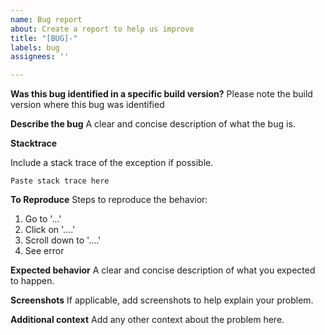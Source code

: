 ```yaml
---
name: Bug report
about: Create a report to help us improve
title: "[BUG]-"
labels: bug
assignees: ''

---
```


**Was this bug identified in a specific build version?**
Please note the build version where this bug was identified

**Describe the bug**
A clear and concise description of what the bug is.  

**Stacktrace**

Include a stack trace of the exception if possible.
```
Paste stack trace here
```

**To Reproduce**
Steps to reproduce the behavior:
1. Go to '...'
2. Click on '....'
3. Scroll down to '....'
4. See error

**Expected behavior**
A clear and concise description of what you expected to happen.

**Screenshots**
If applicable, add screenshots to help explain your problem.

**Additional context**
Add any other context about the problem here.
